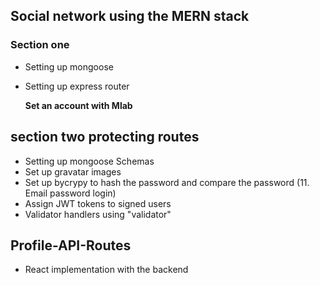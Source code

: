 ## Social network using the MERN stack

### Section one
- Setting up mongoose
- Setting up express router
 
    **Set an account with Mlab**


## section two protecting routes
- Setting up mongoose Schemas
- Set up gravatar images
- Set up bycrypy to hash the password and compare the password (11. Email password login)
- Assign JWT tokens to signed users
- Validator handlers using "validator"


## Profile-API-Routes
- React implementation with the backend
